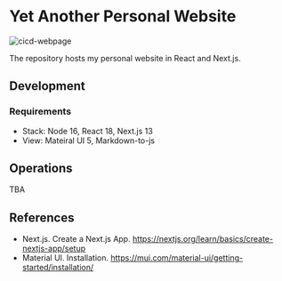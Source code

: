 # Yet Another Personal Website

![cicd-webpage](https://github.com/rickchung/rickchung.github.io/actions/workflows/cicd-webpage.yml/badge.svg)

The repository hosts my personal website in React and Next.js.

## Development

### Requirements

* Stack: Node 16, React 18, Next.js 13
* View: Mateiral UI 5, Markdown-to-js

## Operations

TBA

## References

* Next.js. Create a Next.js App. <https://nextjs.org/learn/basics/create-nextjs-app/setup>
* Material UI. Installation. <https://mui.com/material-ui/getting-started/installation/>
